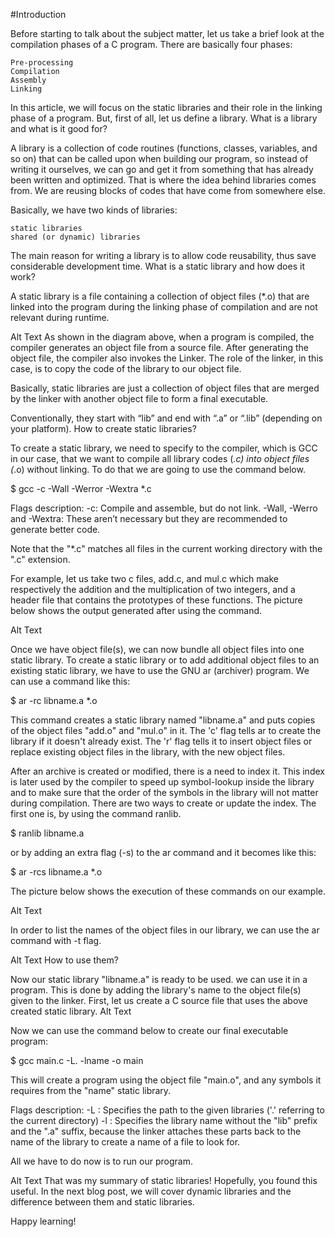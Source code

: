 #Introduction

Before starting to talk about the subject matter, let us take a brief look at the compilation phases of a C program.
There are basically four phases:

    Pre-processing
    Compilation
    Assembly
    Linking

In this article, we will focus on the static libraries and their role in the linking phase of a program. But, first of all, let us define a library.
What is a library and what is it good for?

A library is a collection of code routines (functions, classes, variables, and so on) that can be called upon when building our program, so instead of writing it ourselves, we can go and get it from something that has already been written and optimized. That is where the idea behind libraries comes from. We are reusing blocks of codes that have come from somewhere else.

Basically, we have two kinds of libraries:

    static libraries
    shared (or dynamic) libraries

The main reason for writing a library is to allow code reusability, thus save considerable development time.
What is a static library and how does it work?

A static library is a file containing a collection of object files (*.o) that are linked into the program during the linking phase of compilation and are not relevant during runtime.

Alt Text
As shown in the diagram above, when a program is compiled, the compiler generates an object file from a source file. After generating the object file, the compiler also invokes the Linker. The role of the linker, in this case, is to copy the code of the library to our object file.

Basically, static libraries are just a collection of object files that are merged by the linker with another object file to form a final executable.

Conventionally, they start with “lib” and end with “.a” or “.lib” (depending on your platform).
How to create static libraries?

To create a static library, we need to specify to the compiler, which is GCC in our case, that we want to compile all library codes (*.c) into object files (*.o) without linking. To do that we are going to use the command below.

$ gcc -c -Wall -Werror -Wextra *.c

Flags description:
-c: Compile and assemble, but do not link.
-Wall, -Werro and -Wextra: These aren’t necessary but they are recommended to generate better code.

Note that the "*.c" matches all files in the current working directory with the ".c" extension.

For example, let us take two c files, add.c, and mul.c which make respectively the addition and the multiplication of two integers, and a header file that contains the prototypes of these functions. The picture below shows the output generated after using the command.

Alt Text

Once we have object file(s), we can now bundle all object files into one static library.
To create a static library or to add additional object files to an existing static library, we have to use the GNU ar (archiver) program. We can use a command like this:

$ ar -rc libname.a *.o

This command creates a static library named "libname.a" and puts copies of the object files "add.o" and "mul.o" in it. The 'c' flag tells ar to create the library if it doesn't already exist. The 'r' flag tells it to insert object files or replace existing object files in the library, with the new object files.

After an archive is created or modified, there is a need to index it. This index is later used by the compiler to speed up symbol-lookup inside the library and to make sure that the order of the symbols in the library will not matter during compilation. There are two ways to create or update the index. The first one is, by using the command ranlib.

$ ranlib libname.a

or by adding an extra flag (-s) to the ar command and it becomes like this:

$ ar -rcs libname.a *.o

The picture below shows the execution of these commands on our example.

Alt Text

In order to list the names of the object files in our library, we can use the ar command with -t flag.

Alt Text
How to use them?

Now our static library "libname.a" is ready to be used. we can use it in a program. This is done by adding the library's name to the object file(s) given to the linker. First, let us create a C source file that uses the above created static library.
Alt Text

Now we can use the command below to create our final executable program:

$ gcc main.c -L. -lname -o main

This will create a program using the object file "main.o", and any symbols it requires from the "name" static library.

Flags description:
-L : Specifies the path to the given libraries ('.' referring to the current directory)
-l : Specifies the library name without the "lib" prefix and the ".a" suffix, because the linker attaches these parts back to the name of the library to create a name of a file to look for.

All we have to do now is to run our program.

Alt Text
That was my summary of static libraries!
Hopefully, you found this useful. In the next blog post, we will cover dynamic libraries and the difference between them and static libraries.

Happy learning!
